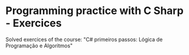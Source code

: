 # Programming practice with C Sharp - Exercices
 Solved exercices of the course: "C# primeiros passos: Lógica de Programação e Algoritmos"
